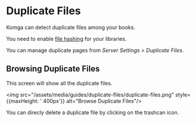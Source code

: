 # Duplicate Files

Komga can detect duplicate files among your books.

You need to enable [file hashing](libraries#compute-hash-for-files) for your libraries.

You can manage duplicate pages from _Server Settings > Duplicate Files_.

## Browsing Duplicate Files

This screen will show all the duplicate files.

<img src="/assets/media/guides/duplicate-files/duplicate-files.png" style={{maxHeight: ' 400px'}} alt="Browse Duplicate Files"/>

You can direcly delete a duplicate file by clicking on the trashcan icon.